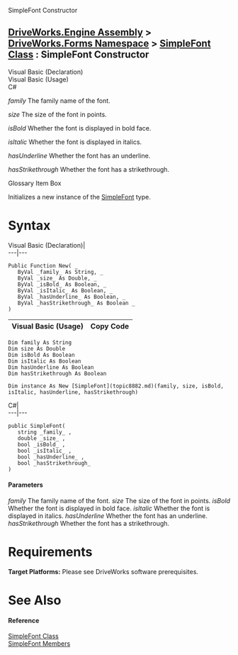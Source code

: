 SimpleFont Constructor   
  
[DriveWorks.Engine Assembly](topic2156.md) > [DriveWorks.Forms Namespace](topic7266.md) > [SimpleFont Class](topic8882.md) : SimpleFont Constructor  
---  
  
Visual Basic (Declaration)    
Visual Basic (Usage)    
C# 

_family_
    The family name of the font.

_size_
    The size of the font in points.

_isBold_
    Whether the font is displayed in bold face.

_isItalic_
    Whether the font is displayed in italics.

_hasUnderline_
    Whether the font has an underline.

_hasStrikethrough_
    Whether the font has a strikethrough.

Glossary Item Box

Initializes a new instance of the [SimpleFont](topic8882.md) type. 

# Syntax

Visual Basic (Declaration)|   
---|---  
      
    
    Public Function New( _
       ByVal _family_ As String, _
       ByVal _size_ As Double, _
       ByVal _isBold_ As Boolean, _
       ByVal _isItalic_ As Boolean, _
       ByVal _hasUnderline_ As Boolean, _
       ByVal _hasStrikethrough_ As Boolean _
    )  
  
Visual Basic (Usage)| Copy Code  
---|---  
      
    
    Dim family As String
    Dim size As Double
    Dim isBold As Boolean
    Dim isItalic As Boolean
    Dim hasUnderline As Boolean
    Dim hasStrikethrough As Boolean
     
    Dim instance As New [SimpleFont](topic8882.md)(family, size, isBold, isItalic, hasUnderline, hasStrikethrough)  
  
C#|   
---|---  
      
    
    public SimpleFont( 
       string _family_ ,
       double _size_ ,
       bool _isBold_ ,
       bool _isItalic_ ,
       bool _hasUnderline_ ,
       bool _hasStrikethrough_
    )  
  
#### Parameters

 _family_
    The family name of the font.
_size_
    The size of the font in points.
_isBold_
    Whether the font is displayed in bold face.
_isItalic_
    Whether the font is displayed in italics.
_hasUnderline_
    Whether the font has an underline.
_hasStrikethrough_
    Whether the font has a strikethrough.

# Requirements

**Target Platforms:** Please see DriveWorks software prerequisites.

# See Also

#### Reference

[SimpleFont Class](topic8882.md)   
[SimpleFont Members](topic8883.md)


